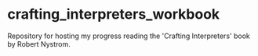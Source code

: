 # crafting_interpreters_workbook
Repository for hosting my progress reading the 'Crafting Interpreters' book by Robert Nystrom.
